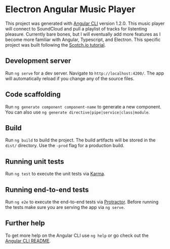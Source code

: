 # Electron Angular Music Player

This project was generated with [Angular CLI](https://github.com/angular/angular-cli) version 1.2.0. This music player will connect to SoundCloud and pull a playlist of tracks for listenting pleasure. Currently bare bones, but I will eventually add more features as I become more familiar with Angular, Typescript, and Electron. This specific project was built following the [Scotch.io tutorial](https://scotch.io/tutorials/build-a-music-player-with-angular-2-electron-i-setup-basics-concepts).

## Development server

Run `ng serve` for a dev server. Navigate to `http://localhost:4200/`. The app will automatically reload if you change any of the source files.

## Code scaffolding

Run `ng generate component component-name` to generate a new component. You can also use `ng generate directive|pipe|service|class|module`.

## Build

Run `ng build` to build the project. The build artifacts will be stored in the `dist/` directory. Use the `-prod` flag for a production build.

## Running unit tests

Run `ng test` to execute the unit tests via [Karma](https://karma-runner.github.io).

## Running end-to-end tests

Run `ng e2e` to execute the end-to-end tests via [Protractor](http://www.protractortest.org/).
Before running the tests make sure you are serving the app via `ng serve`.

## Further help

To get more help on the Angular CLI use `ng help` or go check out the [Angular CLI README](https://github.com/angular/angular-cli/blob/master/README.md).
